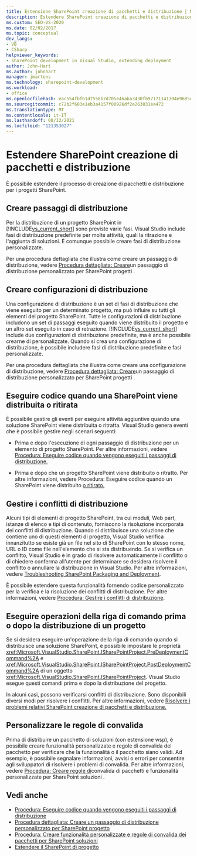 ```yaml
---
title: Estensione SharePoint creazione di pacchetti e distribuzione | Microsoft Docs
description: Estendere SharePoint creazione di pacchetti e distribuzione. Creare passaggi e configurazioni di distribuzione. Gestire i conflitti di distribuzione. Personalizzare le regole di convalida.
ms.custom: SEO-VS-2020
ms.date: 02/02/2017
ms.topic: conceptual
dev_langs:
- VB
- CSharp
helpviewer_keywords:
- SharePoint development in Visual Studio, extending deployment
author: John-Hart
ms.author: johnhart
manager: jmartens
ms.technology: sharepoint-development
ms.workload:
- office
ms.openlocfilehash: eac554fbfb1d7558b7d705e46aba3430fb97171141304e9685d36241872edcff
ms.sourcegitcommit: c72b2f603e1eb3a4157f00926df2e263831ea472
ms.translationtype: MT
ms.contentlocale: it-IT
ms.lasthandoff: 08/12/2021
ms.locfileid: "121353027"
---
```

# <a name="extend-sharepoint-packaging-and-deployment"></a>Estendere SharePoint creazione di pacchetti e distribuzione
  È possibile estendere il processo di creazione di pacchetti e distribuzione per i progetti SharePoint.

## <a name="create-deployment-steps"></a>Creare passaggi di distribuzione
 Per la distribuzione di un progetto SharePoint in [!INCLUDE[vs_current_short](../sharepoint/includes/vs-current-short-md.md)] sono previste varie fasi. Visual Studio include fasi di distribuzione predefinite per molte attività, quali la ritrazione e l'aggiunta di soluzioni. È comunque possibile creare fasi di distribuzione personalizzate.

 Per una procedura dettagliata che illustra come creare un passaggio di distribuzione, vedere [Procedura dettagliata: Creare](../sharepoint/walkthrough-creating-a-custom-deployment-step-for-sharepoint-projects.md)un passaggio di distribuzione personalizzato per SharePoint progetti .

## <a name="create-deployment-configurations"></a>Creare configurazioni di distribuzione
 Una configurazione di distribuzione è un set di fasi di distribuzione che viene eseguito per un determinato progetto, ma può influire su tutti gli elementi del progetto SharePoint. Tutte le configurazioni di distribuzione includono un set di passaggi eseguito quando viene distribuito il progetto e un altro set eseguito in caso di retrazione. [!INCLUDE[vs_current_short](../sharepoint/includes/vs-current-short-md.md)] include due configurazioni di distribuzione predefinite, ma è anche possibile crearne di personalizzate. Quando si crea una configurazione di distribuzione, è possibile includere fasi di distribuzione predefinite e fasi personalizzate.

 Per una procedura dettagliata che illustra come creare una configurazione di distribuzione, vedere [Procedura dettagliata: Creare](../sharepoint/walkthrough-creating-a-custom-deployment-step-for-sharepoint-projects.md)un passaggio di distribuzione personalizzato per SharePoint progetti .

## <a name="run-code-when-a-sharepoint-solution-is-deployed-or-retracted"></a>Eseguire codice quando una SharePoint viene distribuita o ritirata
 È possibile gestire gli eventi per eseguire attività aggiuntive quando una soluzione SharePoint viene distribuita o ritratta. Visual Studio genera eventi che è possibile gestire negli scenari seguenti:

- Prima e dopo l'esecuzione di ogni passaggio di distribuzione per un elemento di progetto SharePoint. Per altre informazioni, vedere [Procedura: Eseguire codice quando vengono eseguiti i passaggi di distribuzione.](../sharepoint/how-to-run-code-when-deployment-steps-are-executed.md)

- Prima e dopo che un progetto SharePoint viene distribuito o ritratto. Per altre informazioni, vedere Procedura: Eseguire codice quando un SharePoint viene distribuito [o ritirato.](../sharepoint/how-to-run-code-when-a-sharepoint-project-is-deployed-or-retracted.md)

## <a name="handle-deployment-conflicts"></a>Gestire i conflitti di distribuzione
 Alcuni tipi di elementi di progetto SharePoint, tra cui moduli, Web part, istanze di elenco e tipi di contenuto, forniscono la risoluzione incorporata dei conflitti di distribuzione. Quando si distribuisce una soluzione che contiene uno di questi elementi di progetto, Visual Studio verifica innanzitutto se esiste già un file nel sito di SharePoint con lo stesso nome, URL o ID come file nell'elemento che si sta distribuendo. Se si verifica un conflitto, Visual Studio è in grado di risolvere automaticamente il conflitto o di chiedere conferma all'utente per determinare se desidera risolvere il conflitto o annullare la distribuzione in Visual Studio. Per altre informazioni, vedere [Troubleshooting SharePoint Packaging and Deployment](../sharepoint/troubleshooting-sharepoint-packaging-and-deployment.md).

 È possibile estendere questa funzionalità fornendo codice personalizzato per la verifica e la risoluzione dei conflitti di distribuzione. Per altre informazioni, vedere [Procedura: Gestire i conflitti di distribuzione](../sharepoint/how-to-handle-deployment-conflicts.md).

## <a name="run-command-line-operations-before-or-after-a-project-is-deployed"></a>Eseguire operazioni della riga di comando prima o dopo la distribuzione di un progetto
 Se si desidera eseguire un'operazione della riga di comando quando si distribuisce una soluzione SharePoint, è possibile impostare le proprietà <xref:Microsoft.VisualStudio.SharePoint.ISharePointProject.PreDeploymentCommand%2A> e <xref:Microsoft.VisualStudio.SharePoint.ISharePointProject.PostDeploymentCommand%2A> di un oggetto <xref:Microsoft.VisualStudio.SharePoint.ISharePointProject>. Visual Studio esegue questi comandi prima e dopo la distribuzione del progetto.

 In alcuni casi, possono verificarsi conflitti di distribuzione. Sono disponibili diversi modi per risolvere i conflitti. Per altre informazioni, vedere [Risolvere i problemi relativi SharePoint creazione di pacchetti e distribuzione.](../sharepoint/troubleshooting-sharepoint-packaging-and-deployment.md)

## <a name="customize-validation-rules"></a>Personalizzare le regole di convalida
 Prima di distribuire un pacchetto di soluzioni (con estensione wsp), è possibile creare funzionalità personalizzate e regole di convalida del pacchetto per verificare che la funzionalità o il pacchetto siano validi. Ad esempio, è possibile segnalare informazioni, avvisi o errori per consentire agli sviluppatori di risolvere i problemi di convalida. Per altre informazioni, vedere [Procedura: Creare regole di](../sharepoint/how-to-create-custom-feature-and-package-validation-rules-for-sharepoint-solutions.md)convalida di pacchetti e funzionalità personalizzate per SharePoint soluzioni .

## <a name="see-also"></a>Vedi anche
- [Procedura: Eseguire codice quando vengono eseguiti i passaggi di distribuzione](../sharepoint/how-to-run-code-when-deployment-steps-are-executed.md)
- [Procedura dettagliata: Creare un passaggio di distribuzione personalizzato per SharePoint progetto](../sharepoint/walkthrough-creating-a-custom-deployment-step-for-sharepoint-projects.md)
- [Procedura: Creare funzionalità personalizzate e regole di convalida dei pacchetti per SharePoint soluzioni](../sharepoint/how-to-create-custom-feature-and-package-validation-rules-for-sharepoint-solutions.md)
- [Estendere il SharePoint di progetto](../sharepoint/extending-the-sharepoint-project-system.md)
